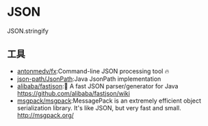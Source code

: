 # JSON

JSON.stringify

## 工具

* [antonmedv/fx](https://github.com/antonmedv/fx):Command-line JSON processing tool 🔥
* [json-path/JsonPath](https://github.com/json-path/JsonPath):Java JsonPath implementation
* [alibaba/fastjson](https://github.com/alibaba/fastjson):🚄 A fast JSON parser/generator for Java https://github.com/alibaba/fastjson/wiki
* [msgpack/msgpack](https://github.com/msgpack/msgpack):MessagePack is an extremely efficient object serialization library. It's like JSON, but very fast and small. http://msgpack.org/
